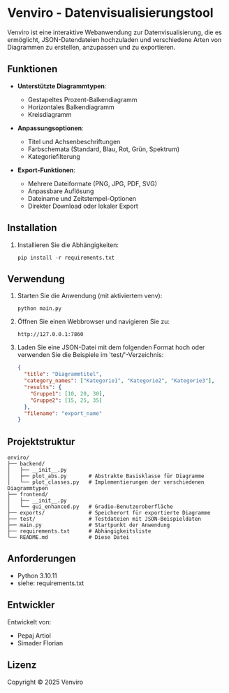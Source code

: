 # Venviro - Datenvisualisierungstool

Venviro ist eine interaktive Webanwendung zur Datenvisualisierung, die es ermöglicht, JSON-Datendateien hochzuladen und verschiedene Arten von Diagrammen zu erstellen, anzupassen und zu exportieren.

## Funktionen

- **Unterstützte Diagrammtypen**: 
  - Gestapeltes Prozent-Balkendiagramm 
  - Horizontales Balkendiagramm
  - Kreisdiagramm

- **Anpassungsoptionen**:
  - Titel und Achsenbeschriftungen
  - Farbschemata (Standard, Blau, Rot, Grün, Spektrum)
  - Kategoriefilterung

- **Export-Funktionen**:
  - Mehrere Dateiformate (PNG, JPG, PDF, SVG)
  - Anpassbare Auflösung
  - Dateiname und Zeitstempel-Optionen
  - Direkter Download oder lokaler Export

## Installation
1. Installieren Sie die Abhängigkeiten:
   ```
   pip install -r requirements.txt
   ```

## Verwendung

1. Starten Sie die Anwendung (mit aktiviertem venv):
   ```
   python main.py
   ```

2. Öffnen Sie einen Webbrowser und navigieren Sie zu:
   ```
   http://127.0.0.1:7860
   ```

3. Laden Sie eine JSON-Datei mit dem folgenden Format hoch oder verwenden Sie die Beispiele im 'test/'-Verzeichnis:
   ```json
   {
     "title": "Diagrammtitel",
     "category_names": ["Kategorie1", "Kategorie2", "Kategorie3"],
     "results": {
       "Gruppe1": [10, 20, 30],
       "Gruppe2": [15, 25, 35]
     },
     "filename": "export_name"
   }
   ```

## Projektstruktur

```
enviro/
├── backend/
│   ├── __init__.py
│   ├── plot_abs.py       # Abstrakte Basisklasse für Diagramme
│   └── plot_classes.py   # Implementierungen der verschiedenen Diagrammtypen
├── frontend/
│   ├── __init__.py
│   └── gui_enhanced.py   # Gradio-Benutzeroberfläche
├── exports/              # Speicherort für exportierte Diagramme
├── test/                 # Testdateien mit JSON-Beispieldaten
├── main.py               # Startpunkt der Anwendung
├── requirements.txt      # Abhängigkeitsliste
└── README.md             # Diese Datei
```

## Anforderungen

- Python 3.10.11
- siehe: requirements.txt

## Entwickler

Entwickelt von:
- Pepaj Artiol
- Simader Florian

## Lizenz

Copyright © 2025 Venviro
